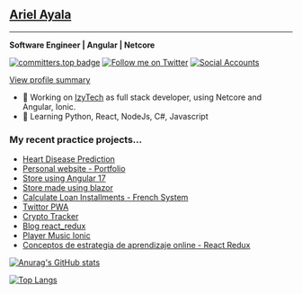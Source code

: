## [Ariel Ayala](https://arielayala.bio.link/)
---
**Software Engineer | Angular | Netcore**

[![committers.top badge](https://user-badge.committers.top/paraguay/ArielAyala.svg)](https://user-badge.committers.top/paraguay/ArielAyala)
[![Follow me on Twitter](https://img.shields.io/twitter/follow/_ariel_ayala?style=social)](https://twitter.com/_ariel_ayala)
[![Social Accounts](https://img.shields.io/badge/Social%20Accounts-arielayala.bio.link-blue)](https://arielayala.bio.link)


[View profile summary](https://profile-summary-for-github.com/user/ArielAyala)

- 🔭 Working on [IzyTech](https://izytech.com/) as full stack developer, using Netcore and Angular, Ionic.
- 🌱 Learning Python, React, NodeJs, C#, Javascript
### My recent practice projects...
  * [Heart Disease Prediction](https://github.com/ArielAyala/heart-disease-prediction-python)
  * [Personal website - Portfolio](https://github.com/ArielAyala/portfolio-nextjs)
  * [Store using Angular 17](https://github.com/ArielAyala/store-angular-17)
  * [Store made using blazor](https://github.com/ArielAyala/StoreBlazor/)
  * [Calculate Loan Installments - French System](https://arielayala.github.io/calculate-loan-installments-french-system/)
  * [Twittor PWA](https://github.com/ArielAyala/twittor-chat-pwa) 
  * [Crypto Tracker](https://github.com/ArielAyala/crypto-tracker-react-native)
  * [Blog react_redux](https://github.com/ArielAyala/blog_platzi_react_redux) 
  * [Player Music Ionic](https://github.com/ArielAyala/player-music-ionic) 
  * [Conceptos de estrategia de aprendizaje online - React Redux](https://github.com/ArielAyala/conceptos-curso-de-estrategias-aprendizaje-platzi-en-react)

[![Anurag's GitHub stats](https://github-readme-stats.vercel.app/api?username=ArielAyala&theme=tokyonight&show_icons=true)](https://github.com/anuraghazra/github-readme-stats)

[![Top Langs](https://github-readme-stats.vercel.app/api/top-langs/?username=ArielAyala)](https://github.com/ArielAyala/github-readme-stats)







  
